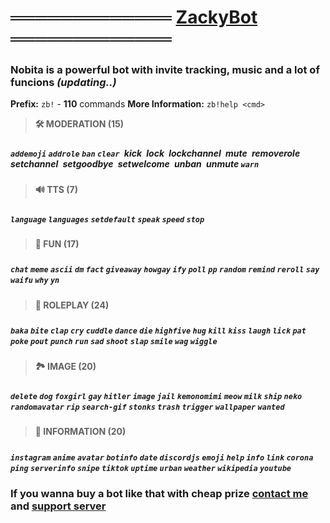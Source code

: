 # 

# ═════════════ [ZackyBot](https://discord.com/oauth2/authorize?client_id=738227434679304243&scope=bot&permissions=8) ═════════════
### Nobita is a powerful bot with invite tracking, music and a lot of funcions *(updating..)*
**Prefix:** `zb!` - **110** commands
**More Information:** `zb!help <cmd>`
>  **🛠️ MODERATION (15)**
#####
##### `addemoji` `addrole` `ban` `clear `kick` `lock` `lockchannel` `mute` `removerole` `setchannel` `setgoodbye` `setwelcome` `unban` `unmute `warn`
#####
> **🔊 TTS (7)**
#####
##### `language` `languages` `setdefault` `speak` `speed` `stop`
#####
> **🎈 FUN (17)**
#####
##### `chat` `meme` `ascii` `dm` `fact` `giveaway` `howgay` `ify` `poll` `pp` `random` `remind` `reroll` `say` `waifu` `why` `yn`
> **🎎 ROLEPLAY (24)**
#####
##### `baka` `bite` `clap` `cry` `cuddle` `dance` `die` `highfive` `hug` `kill` `kiss` `laugh` `lick` `pat` `poke` `pout` `punch` `run` `sad` `shoot` `slap` `smile` `wag` `wiggle`
##### 
 > **🏞️ IMAGE (20)**
##### 
##### `delete` `dog` `foxgirl` `gay` `hitler` `image` `jail` `kemonomimi` `meow` `milk` `ship` `neko` `randomavatar` `rip` `search-gif` `stonks` `trash` `trigger` `wallpaper` `wanted`
##### 
 > **📜 INFORMATION (20)**
##### 
##### `instagram` `anime` `avatar` `botinfo` `date` `discordjs` `emoji` `help` `info` `link` `corona` `ping` `serverinfo` `snipe` `tiktok` `uptime` `urban` `weather` `wikipedia` `youtube`
##### 
### If you wanna buy a bot like that with cheap prize [contact me](https://discord.gg/ZDRc4cCDDn) and [support server](https://discord.gg/ZDRc4cCDDn) 
</a>

